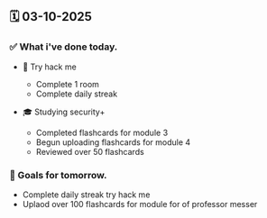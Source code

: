 ## 🗓️ 03-10-2025

### ✅ What i've done today.
- 👾 Try hack me
  - Complete 1 room
  - Complete daily streak
 
- 🎓 Studying security+
  - Completed flashcards for module 3
  - Begun uploading flashcards for module 4
  - Reviewed over 50 flashcards  


### 🎯 Goals for tomorrow.
- Complete daily streak try hack me
- Uplaod over 100 flashcards for module for of professor messer
  
